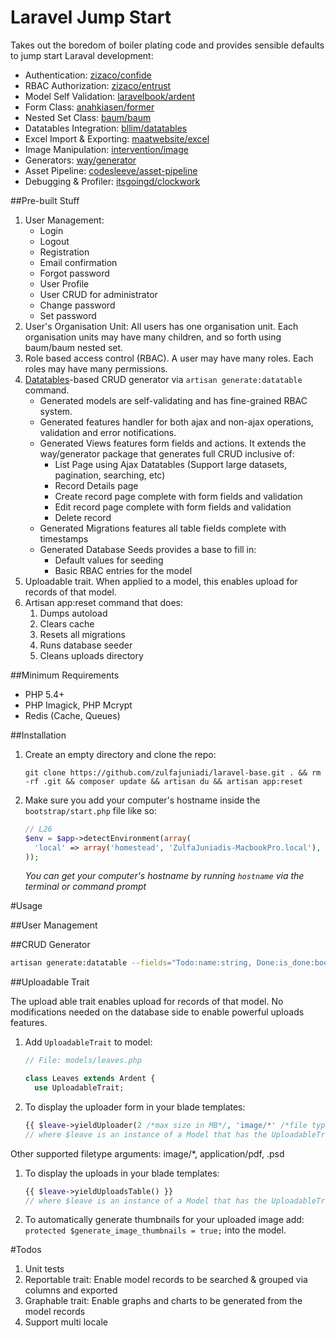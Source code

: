 Laravel Jump Start
==================

Takes out the boredom of boiler plating code and provides sensible defaults to jump start Laraval development:

- Authentication: [zizaco/confide]()
- RBAC Authorization: [zizaco/entrust]()
- Model Self Validation: [laravelbook/ardent]()
- Form Class: [anahkiasen/former]()
- Nested Set Class: [baum/baum]()
- Datatables Integration: [bllim/datatables]()
- Excel Import & Exporting: [maatwebsite/excel]()
- Image Manipulation: [intervention/image]()
- Generators: [way/generator]()
- Asset Pipeline: [codesleeve/asset-pipeline]()
- Debugging & Profiler: [itsgoingd/clockwork]()

##Pre-built Stuff

1.  User Management:
    - Login
    - Logout
    - Registration
    - Email confirmation
    - Forgot password
    - User Profile
    - User CRUD for administrator
    - Change password
    - Set password
1.  User's Organisation Unit: All users has one organisation unit. Each organisation units may have many children, and so forth using baum/baum nested set.
1.  Role based access control (RBAC). A user may have many roles. Each roles may have many permissions.
1.  [Datatables]()-based CRUD generator via ``artisan generate:datatable`` command. 
    - Generated models are self-validating and has fine-grained RBAC system.     
    - Generated features handler for both ajax and non-ajax operations, validation and error notifications. 
    - Generated Views features form fields and actions. It extends the way/generator package that generates full CRUD inclusive of:
        - List Page using Ajax Datatables (Support large datasets, pagination, searching, etc)
        - Record Details page
        - Create record page complete with form fields and validation
        - Edit record page complete with form fields and validation
        - Delete record
    - Generated Migrations features all table fields complete with timestamps
    - Generated Database Seeds provides a base to fill in: 
        - Default values for seeding
        - Basic RBAC entries for the model
1.  Uploadable trait. When applied to a model, this enables upload for records of that model.
1.  Artisan app:reset command that does:
    1. Dumps autoload
    1. Clears cache
    1. Resets all migrations
    1. Runs database seeder
    1. Cleans uploads directory


##Minimum Requirements
- PHP 5.4+
- PHP Imagick, PHP Mcrypt
- Redis (Cache, Queues)

##Installation

1.  Create an empty directory and clone the repo:

    ```
    git clone https://github.com/zulfajuniadi/laravel-base.git . && rm -rf .git && composer update && artisan du && artisan app:reset
    ```
1.  Make sure you add your computer's hostname inside the ``bootstrap/start.php`` file like so: 

    ```php
    // L26
    $env = $app->detectEnvironment(array(
      'local' => array('homestead', 'ZulfaJuniadis-MacbookPro.local'),
    ));
    ```
    *You can get your computer's hostname by running ``hostname`` via the terminal or command prompt*


#Usage

##User Management


##CRUD Generator

```bash
artisan generate:datatable --fields="Todo:name:string, Done:is_done:boolean:default(0), User:user_id:integer, Project:project_id:integer" project_todos
```
##Uploadable Trait

The upload able trait enables upload for records of that model. No modifications needed on the database side to enable powerful uploads features.

1. Add ``UploadableTrait`` to model:

    ```php
    // File: models/leaves.php
    
    class Leaves extends Ardent {
      use UploadableTrait;
    ```
1. To display the uploader form in your blade templates:

    ```php
    {{ $leave->yieldUploader(2 /*max size in MB*/, 'image/*' /*file type*/, 5 /*max files*/) }}
    // where $leave is an instance of a Model that has the UploadableTrait
    ```
Other supported filetype arguments: image/*, application/pdf, .psd
1. To display the uploads in your blade templates:

    ```php
    {{ $leave->yieldUploadsTable() }}
    // where $leave is an instance of a Model that has the UploadableTrait
    ```
1. To automatically generate thumbnails for your uploaded image add: ``protected $generate_image_thumbnails = true;`` into the model.
    
#Todos
1.  Unit tests
1.  Reportable trait: Enable model records to be searched & grouped via columns and exported
1.  Graphable trait: Enable graphs and charts to be generated from the model records
1.  Support multi locale

